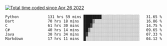 <a href="https://wakatime.com/@9797ee4f-4108-45bb-8fc2-b36b9c1a1c89"><img src="https://wakatime.com/badge/user/9797ee4f-4108-45bb-8fc2-b36b9c1a1c89.svg?style=for-the-badge" alt="Total time coded since Apr 26 2022" /></a>

<!--START_SECTION:waka-->

```text
Python             131 hrs 59 mins ████████░░░░░░░░░░░░░░░░░   31.65 %
Dart               70 hrs 18 mins  ████▒░░░░░░░░░░░░░░░░░░░░   16.86 %
C                  61 hrs 30 mins  ███▓░░░░░░░░░░░░░░░░░░░░░   14.75 %
C#                 40 hrs 14 mins  ██▒░░░░░░░░░░░░░░░░░░░░░░   09.65 %
Java               30 hrs 34 mins  █▓░░░░░░░░░░░░░░░░░░░░░░░   07.33 %
Markdown           17 hrs 11 mins  █░░░░░░░░░░░░░░░░░░░░░░░░   04.12 %
```

<!--END_SECTION:waka-->
